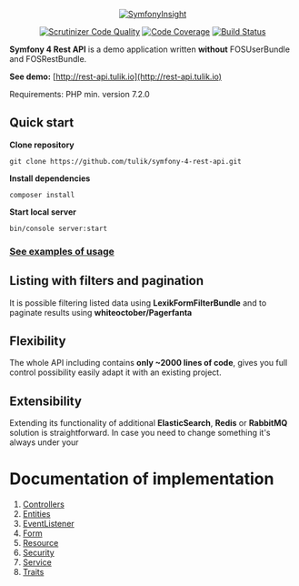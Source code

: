 <center>

[![SymfonyInsight](https://insight.symfony.com/projects/48af693f-97d3-4f11-a697-3e6ec9ff7e3c/big.svg)](https://insight.symfony.com/projects/48af693f-97d3-4f11-a697-3e6ec9ff7e3c)

[![Scrutinizer Code Quality](https://scrutinizer-ci.com/g/tulik/symfony-4-rest-api/badges/quality-score.png?b=master)](https://scrutinizer-ci.com/g/tulik/symfony-4-rest-api/?branch=master) [![Code Coverage](https://scrutinizer-ci.com/g/tulik/symfony-4-rest-api/badges/coverage.png?b=master)](https://scrutinizer-ci.com/g/tulik/symfony-4-rest-api/?branch=master) [![Build Status](https://travis-ci.org/tulik/symfony-4-rest-api.svg?branch=master)](https://travis-ci.org/tulik/symfony-4-rest-api)
</center>


**Symfony 4 Rest API** is a demo application written **without** FOSUserBundle and FOSRestBundle.

**See demo:** [http://rest-api.tulik.io](http://rest-api.tulik.io)

Requirements: PHP min. version 7.2.0

## Quick start

**Clone repository**

```
git clone https://github.com/tulik/symfony-4-rest-api.git
```

**Install dependencies**

```
composer install
```

**Start local server**

```
bin/console server:start
```

### [See examples of usage](EXAMPLES.md)

## Listing with filters and pagination
It is possible filtering listed data using **LexikFormFilterBundle** and to paginate results using **whiteoctober/Pagerfanta**

## Flexibility
The whole API including contains **only ~2000 lines of code**, gives you full control possibility easily adapt it with an existing project.

## Extensibility
 Extending its functionality of additional **ElasticSearch**, **Redis** or **RabbitMQ** solution is straightforward. In case you need to change something it's always under your 


# Documentation of implementation
1. [Controllers](tree/master/src/Controller)
2. [Entities](tree/master/src/Entity)
3. [EventListener](tree/master/src/EventListener)
4. [Form](tree/master/src/EventListener)
5. [Resource](tree/master/src/Resource)
6. [Security](tree/master/src/Security)
7. [Service](tree/master/src/Service)
8. [Traits](tree/master/src/Traits)


